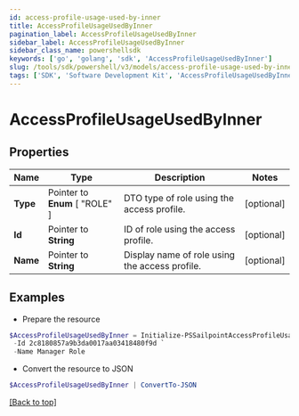 ```yaml
---
id: access-profile-usage-used-by-inner
title: AccessProfileUsageUsedByInner
pagination_label: AccessProfileUsageUsedByInner
sidebar_label: AccessProfileUsageUsedByInner
sidebar_class_name: powershellsdk
keywords: ['go', 'golang', 'sdk', 'AccessProfileUsageUsedByInner'] 
slug: /tools/sdk/powershell/v3/models/access-profile-usage-used-by-inner
tags: ['SDK', 'Software Development Kit', 'AccessProfileUsageUsedByInner']
---
```



# AccessProfileUsageUsedByInner

## Properties

Name | Type | Description | Notes
------------ | ------------- | ------------- | -------------
**Type** |  Pointer to  **Enum** [  "ROLE" ] | DTO type of role using the access profile. | [optional] 
**Id** |  Pointer to **String** | ID of role using the access profile. | [optional] 
**Name** |  Pointer to **String** | Display name of role using the access profile. | [optional] 

## Examples

- Prepare the resource
```powershell
$AccessProfileUsageUsedByInner = Initialize-PSSailpointAccessProfileUsageUsedByInner  -Type ROLE `
 -Id 2c8180857a9b3da0017aa03418480f9d `
 -Name Manager Role
```

- Convert the resource to JSON
```powershell
$AccessProfileUsageUsedByInner | ConvertTo-JSON
```


[[Back to top]](#) 

